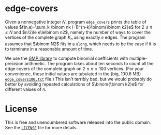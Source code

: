 # edge-covers

Given a nonnegative integer $N$, program `edge_covers` prints the table of
values $f(n,e)=\sum_k \binom nk (-1)^{n-k}\binom{\binom k2}e$ for $2\le n\le N$
and $n/2\le e\le\binom n2$, namely the number of ways to cover the vertices
of the complete graph $K_n$ using exactly $e$ edges. The program assumes
that $\binom N2$ fits in a `ulong`, which needs to be the case if it is
to terminate in a reasonable amount of time.

We use the [GMP library](https://gmplib.org/) to compute binomial coefficients
with multiple-precision arithmetic. The program takes about ten seconds to
count all the edge covers of the complete graph on $2\le n\le 100$ vertices.
(For your convenience, these initial values are tabulated in the (big, 100.6 MB)
[`edge_covers100.txt`](edge_covers100.txt) file.) This isn't terribly bad, but
we would probably do better by avoiding repeated calculations of $\binom{\binom k2}e$
for different values of $n$.

# License

This is free and unencumbered software released into the public domain.
See the [`LICENSE`](LICENSE) file for more details.